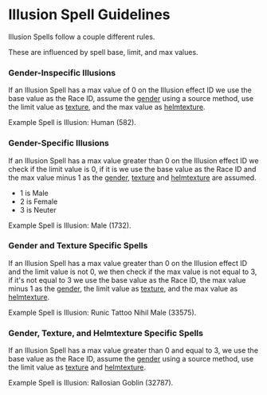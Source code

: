 # Illusion Spell Guidelines

Illusion Spells follow a couple different rules.

These are influenced by spell base, limit, and max values.

### Gender-Inspecific Illusions

If an Illusion Spell has a max value of 0 on the Illusion effect ID we use the base value as the Race ID, assume the [gender](../npc/genders.md) using a source method, use the limit value as [texture](../npc/textures.md), and the max value as [helmtexture](../npc/textures.md).

Example Spell is Illusion: Human \(582\).

### Gender-Specific Illusions

If an Illusion Spell has a max value greater than 0 on the Illusion effect ID we check if the limit value is 0, if it is we use the base value as the Race ID and the max value minus 1 as the [gender](../npc/genders.md), [texture](../npc/textures.md) and [helmtexture](../npc/textures.md) are assumed.

* 1 is Male
* 2 is Female
* 3 is Neuter

Example Spell is Illusion: Male \(1732\).

### Gender and Texture Specific Spells

If an Illusion Spell has a max value greater than 0 on the Illusion effect ID and the limit value is not 0, we then check if the max value is not equal to 3, if it's not equal to 3 we use the base value as the Race ID, the max value minus 1 as the [gender](../npc/genders.md), the limit value as [texture](../npc/textures.md), and the max value as [helmtexture](../npc/textures.md).

Example Spell is Illusion: Runic Tattoo Nihil Male \(33575\).

### Gender, Texture, and Helmtexture Specific Spells

If an Illusion Spell has a max value greater than 0 and equal to 3, we use the base value as the Race ID, assume the [gender](../npc/genders.md) using a source method, use the limit value as [texture](../npc/textures.md) and [helmtexture](../npc/textures.md).

Example Spell is Illusion: Rallosian Goblin \(32787\).

